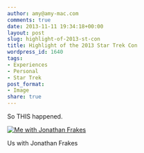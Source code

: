 ```yaml
---
author: amy@amy-mac.com
comments: true
date: 2013-11-11 19:34:18+00:00
layout: post
slug: highlight-of-2013-st-con
title: Highlight of the 2013 Star Trek Con
wordpress_id: 1640
tags:
- Experiences
- Personal
- Star Trek
post_format:
- Image
share: true
---
```


So THIS happened.

<div class="text-center">
<a href="http://www.flickr.com/photos/amy_sloan/10804712076/#">
  <img src="{{site.url}}/images/jonathan_frakes.jpg" title="Picture with Jonathan Frakes" alt="Me with Jonathan Frakes" class="th"></a>

<p>Us with Jonathan Frakes</p>

</div>
